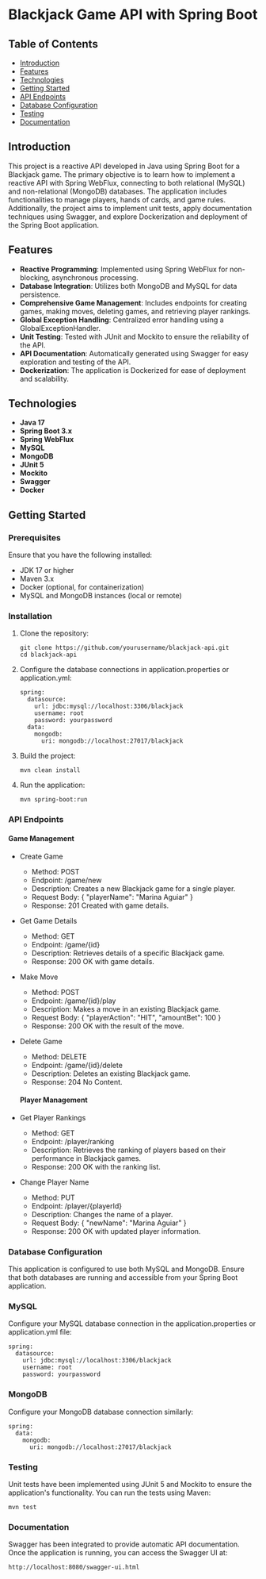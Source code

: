 # Blackjack Game API with Spring Boot

## Table of Contents

- [Introduction](#introduction)
- [Features](#features)
- [Technologies](#technologies)
- [Getting Started](#getting-started)
- [API Endpoints](#api-endpoints)
- [Database Configuration](#database-configuration)
- [Testing](#testing)
- [Documentation](#documentation)

## Introduction

This project is a reactive API developed in Java using Spring Boot for a Blackjack game. The primary objective is to learn how to implement a reactive API with Spring WebFlux, connecting to both relational (MySQL) and non-relational (MongoDB) databases. The application includes functionalities to manage players, hands of cards, and game rules. Additionally, the project aims to implement unit tests, apply documentation techniques using Swagger, and explore Dockerization and deployment of the Spring Boot application.

## Features

- **Reactive Programming**: Implemented using Spring WebFlux for non-blocking, asynchronous processing.
- **Database Integration**: Utilizes both MongoDB and MySQL for data persistence.
- **Comprehensive Game Management**: Includes endpoints for creating games, making moves, deleting games, and retrieving player rankings.
- **Global Exception Handling**: Centralized error handling using a GlobalExceptionHandler.
- **Unit Testing**: Tested with JUnit and Mockito to ensure the reliability of the API.
- **API Documentation**: Automatically generated using Swagger for easy exploration and testing of the API.
- **Dockerization**: The application is Dockerized for ease of deployment and scalability.

## Technologies

- **Java 17**
- **Spring Boot 3.x**
- **Spring WebFlux**
- **MySQL**
- **MongoDB**
- **JUnit 5**
- **Mockito**
- **Swagger**
- **Docker**

## Getting Started

### Prerequisites

Ensure that you have the following installed:

- JDK 17 or higher
- Maven 3.x
- Docker (optional, for containerization)
- MySQL and MongoDB instances (local or remote)

### Installation

1. Clone the repository:
   ```
   git clone https://github.com/yourusername/blackjack-api.git
   cd blackjack-api

2. Configure the database connections in application.properties or application.yml:
    ```
    spring:
      datasource:
        url: jdbc:mysql://localhost:3306/blackjack
        username: root
        password: yourpassword
      data:
        mongodb:
          uri: mongodb://localhost:27017/blackjack
    ```

3. Build the project:
      ```
      mvn clean install
      ```

4. Run the application:
      ``` 
      mvn spring-boot:run
      ```
### API Endpoints
  #### Game Management

- Create Game
  
  - Method: POST
  - Endpoint: /game/new
  - Description: Creates a new Blackjack game for a single player.
  - Request Body: { "playerName": "Marina Aguiar" }
  - Response: 201 Created with game details.

- Get Game Details
  
  - Method: GET
  - Endpoint: /game/{id}
  - Description: Retrieves details of a specific Blackjack game.
  - Response: 200 OK with game details.

- Make Move
  
  - Method: POST
  - Endpoint: /game/{id}/play
  - Description: Makes a move in an existing Blackjack game.
  - Request Body: { "playerAction": "HIT", "amountBet": 100 }
  - Response: 200 OK with the result of the move.
  
- Delete Game
  
  - Method: DELETE
  - Endpoint: /game/{id}/delete
  - Description: Deletes an existing Blackjack game.
  - Response: 204 No Content.

  #### Player Management

- Get Player Rankings
  - Method: GET
  - Endpoint: /player/ranking
  - Description: Retrieves the ranking of players based on their performance in Blackjack games.
  - Response: 200 OK with the ranking list.

- Change Player Name

  - Method: PUT
  - Endpoint: /player/{playerId}
  - Description: Changes the name of a player.
  - Request Body: { "newName": "Marina Aguiar" }
  - Response: 200 OK with updated player information.
  
### Database Configuration
This application is configured to use both MySQL and MongoDB. Ensure that both databases are running and accessible from your Spring Boot application.

### MySQL
Configure your MySQL database connection in the application.properties or application.yml file:

    spring:
      datasource:
        url: jdbc:mysql://localhost:3306/blackjack
        username: root
        password: yourpassword
    
### MongoDB
Configure your MongoDB database connection similarly:

    spring:
      data:
        mongodb:
          uri: mongodb://localhost:27017/blackjack

### Testing
Unit tests have been implemented using JUnit 5 and Mockito to ensure the application's functionality. You can run the tests using Maven:
    
    mvn test

### Documentation
Swagger has been integrated to provide automatic API documentation. Once the application is running, you can access the Swagger UI at:

    http://localhost:8080/swagger-ui.html




